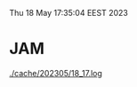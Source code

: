 Thu 18 May 17:35:04 EEST 2023
# JAM
<a href='./cache/202305/18_17.log'>./cache/202305/18_17.log</a>
